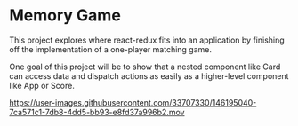 # Memory Game

This project explores where react-redux fits into an application by finishing off the implementation of a one-player matching game.

One goal of this project will be to show that a nested component like Card can access data and dispatch actions as easily as a higher-level component like App or Score.



https://user-images.githubusercontent.com/33707330/146195040-7ca571c1-7db8-4dd5-bb93-e8fd37a996b2.mov


